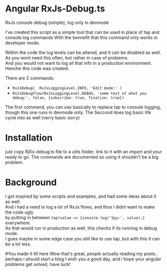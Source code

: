# Angular RxJs-Debug.ts
RxJs console debug (simple), log only in devmode

I've created this script as a simple tool that can be used in place of tap and console.log commands
With the bennefit that this command only works in developer mode.

Within the code the log levels can be altered, and it can be disabled as well.
As you wont need this often, but rather in case of problems.  
And you would not want to log all that info in a production environment.  
Henche this code was created. 

There are 2 commands:  
 - `RxJsDebug(  RxJsLoggingLevel.INFO, 'Edit mode:' )`
 - `RxJsDebugFlow(RxJsLoggingLevel.DEBUG, 'some text of what you debug:', false, {subscribe: true, finalize: true})`

The first command, you can use basically to replace tap to console logging, though this one runs in devmode only.
The Seccond does log basic life cycle into as well (verry basic sorry)


# Installation
just copy RjXs-debug.ts file to a utils folder, link to it with an import and your ready to go.
The commands are documented so using it shouldn't be a big problem.

# Background
I got inspired by some scripts and examples, and had some ideas about it as well.  
And i had a need to log a lot of RxJs flows, and thus i didnt want to make the code ugly  
by putting in between `tap(value => {console.log('Spy:', value);}` everywhere.  
As that would run in production as well, this checks if its running in debug mode.  
I gues maybe in some edge case you still like to use tap, but with this it can be a lot less.  

#You made it till here
Wow that's great, people actually reading my posts.. perhaps i should start a blog
I wish you a good day, and i hope your angular problems get solved, have luck!
